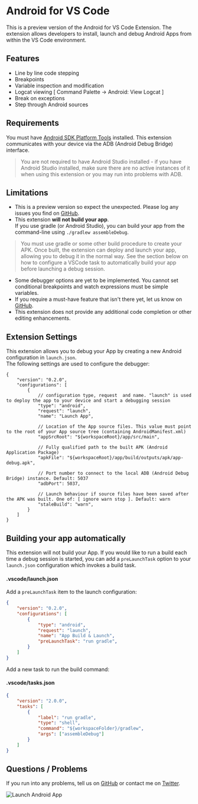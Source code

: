 # Android for VS Code

This is a preview version of the Android for VS Code Extension. The extension allows developers to install, launch and debug Android Apps from within the VS Code environment.

## Features
* Line by line code stepping
* Breakpoints
* Variable inspection and modification
* Logcat viewing [ Command Palette -> Android: View Logcat ]
* Break on exceptions
* Step through Android sources

## Requirements

You must have [Android SDK Platform Tools](https://developer.android.com/studio/releases/platform-tools.html) installed. This extension communicates with your device via the ADB (Android Debug Bridge) interface.  
> You are not required to have Android Studio installed - if you have Android Studio installed, make sure there are no active instances of it when using this extension or you may run into problems with ADB.

## Limitations

* This is a preview version so expect the unexpected. Please log any issues you find on [GitHub](https://github.com/adelphes/android-dev-ext/issues).  
* This extension **will not build your app**.  
If you use gradle (or Android Studio), you can build your app from the command-line using `./gradlew assembleDebug`.
> You must use gradle or some other build procedure to create your APK. Once built, the extension can deploy and launch your app, allowing you to debug it in the normal way. See the section below on how to configure a VSCode task to automatically build your app before launching a debug session.
* Some debugger options are yet to be implemented. You cannot set conditional breakpoints and watch expressions must be simple variables.
* If you require a must-have feature that isn't there yet, let us know on [GitHub](https://github.com/adelphes/android-dev-ext/issues).  
* This extension does not provide any additional code completion or other editing enhancements.

## Extension Settings

This extension allows you to debug your App by creating a new Android configuration in `launch.json`.  
The following settings are used to configure the debugger:

    {
        "version": "0.2.0",
        "configurations": [
            {
                // configuration type, request  and name. "launch" is used to deploy the app to your device and start a debugging session
                "type": "android",
                "request": "launch",
                "name": "Launch App",

                // Location of the App source files. This value must point to the root of your App source tree (containing AndroidManifest.xml)
                "appSrcRoot": "${workspaceRoot}/app/src/main",

                // Fully qualified path to the built APK (Android Application Package)
                "apkFile": "${workspaceRoot}/app/build/outputs/apk/app-debug.apk",

                // Port number to connect to the local ADB (Android Debug Bridge) instance. Default: 5037
                "adbPort": 5037,

                // Launch behaviour if source files have been saved after the APK was built. One of: [ ignore warn stop ]. Default: warn
                "staleBuild": "warn",
            }
        ]
    }

## Building your app automatically

This extension will not build your App. If you would like to run a build each time a debug session is started, you can add a `preLaunchTask` option to your `launch.json` configuration which invokes a build task.

#### .vscode/launch.json
Add a `preLaunchTask` item to the launch configuration:
```json
{
    "version": "0.2.0",
    "configurations": [
        {
            "type": "android",
            "request": "launch",
            "name": "App Build & Launch",
            "preLaunchTask": "run gradle",
        }
    ]
}
```
Add a new task to run the build command:
#### .vscode/tasks.json
```json
{
    "version": "2.0.0",
    "tasks": [
        {
            "label": "run gradle",
            "type": "shell",
            "command": "${workspaceFolder}/gradlew",
            "args": ["assembleDebug"]
        }
    ]
}
```


## Questions / Problems

If you run into any problems, tell us on [GitHub](https://github.com/adelphes/android-dev-ext/issues) or contact me on [Twitter](https://twitter.com/daveholoway).

![Launch Android App](https://raw.githubusercontent.com/adelphes/android-dev-ext/master/images/demo.gif)
